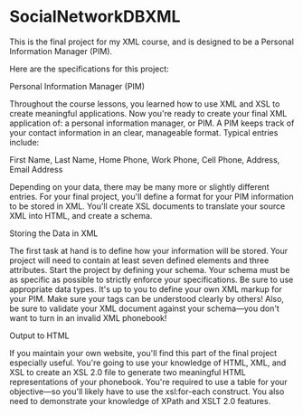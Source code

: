 # SocialNetworkDBXML
This is the final project for my XML course, and is designed to be a Personal Information Manager (PIM).

Here are the specifications for this project:

Personal Information Manager (PIM)

Throughout the course lessons, you learned how to use XML and XSL to create meaningful applications. Now you're ready to create your final XML application of: a personal information manager, or PIM.
A PIM keeps track of your contact information in an clear, manageable format. Typical entries include:

First Name,
Last Name,
Home Phone,
Work Phone,
Cell Phone,
Address,
Email Address

Depending on your data, there may be many more or slightly different entries. For your final project, you'll define a format for your PIM information to be stored in XML. You'll create XSL documents to translate your source XML into HTML, and create a schema.

Storing the Data in XML

The first task at hand is to define how your information will be stored. Your project will need to contain at least seven defined elements and three attributes. Start the project by defining your schema. Your schema must be as specific as possible to strictly enforce your specifications. Be sure to use appropriate data types.
It's up to you to define your own XML markup for your PIM. Make sure your tags can be understood clearly by others! Also, be sure to validate your XML document against your schema—you don't want to turn in an invalid XML phonebook!

Output to HTML

If you maintain your own website, you'll find this part of the final project especially useful. You're going to use your knowledge of HTML, XML, and XSL to create an XSL 2.0 file to generate two meaningful HTML representations of your phonebook.
You're required to use a table for your objective—so you'll likely have to use the xsl:for-each construct.
You also need to demonstrate your knowledge of XPath and XSLT 2.0 features. 

